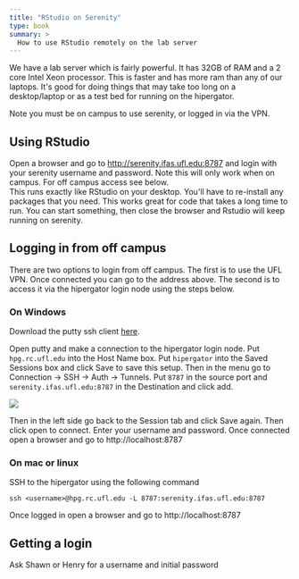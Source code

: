```yaml
---
title: "RStudio on Serenity"
type: book
summary: >
  How to use RStudio remotely on the lab server
---
```


We have a lab server which is fairly powerful. It has 32GB of RAM and a 2 core Intel Xeon processor. This is faster and has more ram than any of our laptops. It's good for doing things that may take too long on a desktop/laptop or as a test bed for running on the hipergator.  

Note you must be on campus to use serenity, or logged in via the VPN. 

## Using RStudio
Open a browser and go to http://serenity.ifas.ufl.edu:8787 and login with your serenity username and password. Note this will only work when on campus. For off campus access see below.  
This runs exactly like RStudio on your desktop. You'll have to re-install any packages that you need.
This works great for code that takes a long time to run. You can start something, then close the browser and Rstudio will keep running on serenity. 

## Logging in from off campus
There are two options to login from off campus. The first is to use the UFL VPN. Once connected you can go to the address above. The second is to access it via the hipergator login node using the steps below.

### On Windows  
Download the putty ssh client [here](https://the.earth.li/~sgtatham/putty/latest/w64/putty.exe).

Open putty and make a connection to the hipergator login node. Put `hpg.rc.ufl.edu` into the Host Name box. Put `hipergator` into the Saved Sessions box and click Save to save this setup. Then in the menu go to Connection -> SSH -> Auth -> Tunnels. Put `8787` in the source port and `serenity.ifas.ufl.edu:8787` in the Destination and click add. 

![](https://i.imgur.com/gEtmuCn.png)

Then in the left side go back to the Session tab and click Save again. Then click open to connect. Enter your username and password. Once connected open a browser and go to http://localhost:8787

### On mac or linux  
SSH to the hipergator using the following command   

`ssh <username>@hpg.rc.ufl.edu -L 8787:serenity.ifas.ufl.edu:8787`

Once logged in open a browser and go to http://localhost:8787


## Getting a login
Ask Shawn or Henry for a username and initial password